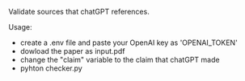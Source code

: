Validate sources that chatGPT references.

Usage:

* create a .env file and paste your OpenAI key as 'OPENAI_TOKEN'
* dowload the paper as input.pdf
* change the "claim" variable to the claim that chatGPT made
* pyhton checker.py
